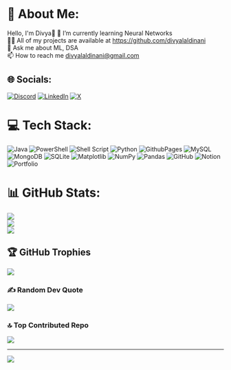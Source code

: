 # 💫 About Me:
Hello, I'm Divya👋
🌱 I’m currently learning Neural Networks<br>👨‍💻 All of my projects are available at https://github.com/divyalaldinani<br>💬 Ask me about ML, DSA<br>📫 How to reach me divyalaldinani@gmail.com


## 🌐 Socials:
[![Discord](https://img.shields.io/badge/Discord-%237289DA.svg?logo=discord&logoColor=white)](https://discord.gg/zenitsu_80) [![LinkedIn](https://img.shields.io/badge/LinkedIn-%230077B5.svg?logo=linkedin&logoColor=white)](https://linkedin.com/in/divya-laldinani) [![X](https://img.shields.io/badge/X-black.svg?logo=X&logoColor=white)](https://x.com/divyaa8080) 

# 💻 Tech Stack:
![Java](https://img.shields.io/badge/java-%23ED8B00.svg?style=for-the-badge&logo=openjdk&logoColor=white) ![PowerShell](https://img.shields.io/badge/PowerShell-%235391FE.svg?style=for-the-badge&logo=powershell&logoColor=white) ![Shell Script](https://img.shields.io/badge/shell_script-%23121011.svg?style=for-the-badge&logo=gnu-bash&logoColor=white) ![Python](https://img.shields.io/badge/python-3670A0?style=for-the-badge&logo=python&logoColor=ffdd54) ![GithubPages](https://img.shields.io/badge/github%20pages-121013?style=for-the-badge&logo=github&logoColor=white) ![MySQL](https://img.shields.io/badge/mysql-4479A1.svg?style=for-the-badge&logo=mysql&logoColor=white) ![MongoDB](https://img.shields.io/badge/MongoDB-%234ea94b.svg?style=for-the-badge&logo=mongodb&logoColor=white) ![SQLite](https://img.shields.io/badge/sqlite-%2307405e.svg?style=for-the-badge&logo=sqlite&logoColor=white) ![Matplotlib](https://img.shields.io/badge/Matplotlib-%23ffffff.svg?style=for-the-badge&logo=Matplotlib&logoColor=black) ![NumPy](https://img.shields.io/badge/numpy-%23013243.svg?style=for-the-badge&logo=numpy&logoColor=white) ![Pandas](https://img.shields.io/badge/pandas-%23150458.svg?style=for-the-badge&logo=pandas&logoColor=white) ![GitHub](https://img.shields.io/badge/github-%23121011.svg?style=for-the-badge&logo=github&logoColor=white) ![Notion](https://img.shields.io/badge/Notion-%23000000.svg?style=for-the-badge&logo=notion&logoColor=white) ![Portfolio](https://img.shields.io/badge/Portfolio-%23000000.svg?style=for-the-badge&logo=firefox&logoColor=#FF7139)
# 📊 GitHub Stats:
![](https://github-readme-stats.vercel.app/api?username=divyalaldinani&theme=dark&hide_border=false&include_all_commits=false&count_private=false)<br/>
![](https://github-readme-streak-stats.herokuapp.com/?user=divyalaldinani&theme=dark&hide_border=false)<br/>
![](https://github-readme-stats.vercel.app/api/top-langs/?username=divyalaldinani&theme=dark&hide_border=false&include_all_commits=false&count_private=false&layout=compact)

## 🏆 GitHub Trophies
![](https://github-profile-trophy.vercel.app/?username=divyalaldinani&theme=radical&no-frame=true&no-bg=true&margin-w=4)

### ✍️ Random Dev Quote
![](https://quotes-github-readme.vercel.app/api?type=horizontal&theme=tokyonight)

### 🔝 Top Contributed Repo
![](https://github-contributor-stats.vercel.app/api?username=divyalaldinani&limit=5&theme=dark&combine_all_yearly_contributions=true)

---
[![](https://visitcount.itsvg.in/api?id=divyalaldinani&icon=7&color=1)](https://visitcount.itsvg.in)

<!-- Proudly created with GPRM ( https://gprm.itsvg.in ) -->
